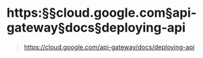 # https:§§cloud.google.com§api-gateway§docs§deploying-api
> https://cloud.google.com/api-gateway/docs/deploying-api
